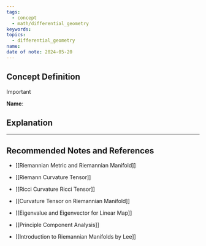 ```yaml
---
tags:
  - concept
  - math/differential_geometry
keywords: 
topics:
  - differential_geometry
name: 
date of note: 2024-05-20
---
```


## Concept Definition

>[!important]
>**Name**: 



## Explanation





-----------
##  Recommended Notes and References

- [[Riemannian Metric and Riemannian Manifold]]
- [[Riemann Curvature Tensor]]
- [[Ricci Curvature Ricci Tensor]]
- [[Curvature Tensor on Riemannian Manifold]]
- [[Eigenvalue and Eigenvector for Linear Map]]
- [[Principle Component Analysis]]

- [[Introduction to Riemannian Manifolds by Lee]]